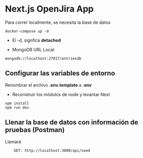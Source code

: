# Next.js OpenJira App

Para correr localmente, se necesita la base de datos

```
docker-compose up -d
```

-   El -d, signfica **detached**

-   MongoDB URL Local:

```
mongodb://localhost:27017/entriesdb
```

## Configurar las variables de entorno

Renombrar el archivo **.env.template** a **.env**

-   Reconstruir los módulos de node y levantar Next

```
npm install
npm run dev
```

## Llenar la base de datos con información de pruebas (Postman)

Llamará

```
    GET: http://localhost:3000/api/seed
```
